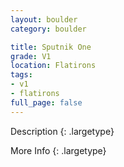 ```yaml
---
layout: boulder
category: boulder

title: Sputnik One
grade: V1
location: Flatirons
tags:
- v1
- flatirons
full_page: false
---
```



Description
{: .largetype}


More Info
{: .largetype}

